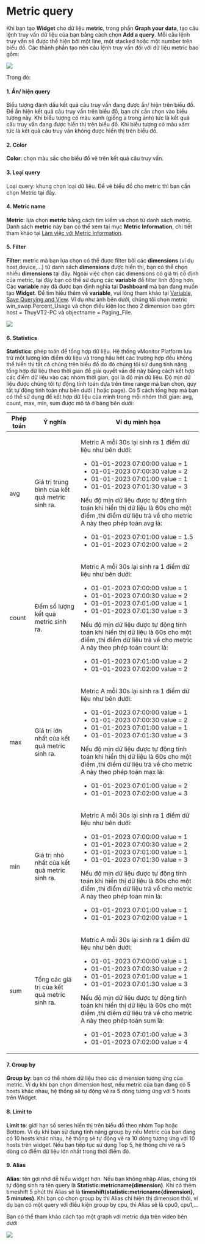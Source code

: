 # Metric query

Khi bạn tạo **Widget** cho dữ liệu **metric**, trong phần **Graph your data**, tạo câu lệnh truy vấn dữ liệu của bạn bằng cách chọn **Add a query**. Mỗi câu lệnh truy vấn sẽ được thể hiện bởi một line, một stacked hoặc một number trên biểu đồ. Các thành phần tạo nên câu lệnh truy vấn đối với dữ liệu metric bao gồm:&#x20;

![](http://docs.vngcloud.vn/download/attachments/59807018/image2023-8-2\_15-32-21.png?version=1\&modificationDate=1690965142000\&api=v2)

Trong đó:

#### 1. Ẩn/ hiện query

Biểu tượng đánh dấu kết quả câu truy vấn đang được ẩn/ hiện trên biểu đồ. Để ẩn hiện kết quả câu truy vấn trên biểu đồ, bạn chỉ cần chọn vào biểu tượng này. Khi biểu tượng có màu xanh (giống a trong ảnh) tức là kết quả câu truy vấn đang được hiển thị trên biểu đồ. Khi biểu tượng có màu xám tức là kết quả câu truy vấn không được hiển thị trên biểu đồ.

#### 2. Color

**Color**: chọn màu sắc cho biểu đồ vẽ trên kết quả câu truy vấn.

#### 3. Loại query

Loại query: khung chọn loại dữ liệu. Để vẽ biểu đồ cho metric thì bạn cần chọn Metric tại đây.

#### 4. Metric name

**Metric**: lựa chọn **metric** bằng cách tìm kiếm và chọn từ danh sách metric. Danh sách **metric** này bạn có thể xem tại mục **Metric Information**, chi tiết tham khảo tại [Làm việc với Metric Information](http://docs.vngcloud.vn/pages/viewpage.action?pageId=49651188).

#### 5. Filter

**Filter**: metric mà bạn lựa chọn có thể được filter bởi các **dimensions** (ví dụ host,device,...) từ danh sách **dimensions** được hiển thị, bạn có thể chọn nhiều **dimensions** tại đây. Ngoài việc chọn các dimensions có giá trị cố định của metric, tại đây bạn có thể sử dụng các **variable** để filter linh động hơn. Các **variable** này đã được bạn định nghĩa tại **Dashboard** mà bạn đang muốn tạo **Widget**. Để tìm hiểu thêm về **variable**, vui lòng tham khảo tại [Variable, Save Querying and View](http://docs.vngcloud.vn/display/VPV/Variable%2C+Save+Querying+and+View). Ví dụ như ảnh bên dưới, chúng tôi chọn metric win\_swap.Percent\_Usage và chọn điều kiện lọc theo 2 dimension bao gồm: host = ThuyVT2-PC và objectname = Paging\_File.&#x20;

![](http://docs.vngcloud.vn/download/attachments/59807018/2.gif?version=1\&modificationDate=1691031104000\&api=v2)

#### 6. Statistics

**Statistics**: phép toán để tổng hợp dữ liệu. Hệ thống vMonitor Platform lưu trữ một lượng lớn điểm dữ liệu và trong hầu hết các trường hợp đều không thể hiển thị tất cả chúng trên biểu đồ do đó chúng tôi sử dụng tính năng tổng hợp dữ liệu theo thời gian để giải quyết vấn đề này bằng cách kết hợp các điểm dữ liệu vào các nhóm thời gian, gọi là độ mịn dữ liệu. Độ mịn dữ liệu được chúng tôi tự động tính toán dựa trên time range mà bạn chọn, quy tắt tự động tính toán như bên dưới ( hoặc page). Có 5 cách tổng hợp mà bạn có thể sử dụng để kết hợp dữ liệu của mình trong mỗi nhóm thời gian: avg, count, max, min, sum được mô tả ở bảng bên dưới:&#x20;

| Phép toán | Ý nghĩa                                        | Ví dụ minh họa                                                                                                                                                                                                                                                                                                                                                                                                                                                                     |
| --------- | ---------------------------------------------- | ---------------------------------------------------------------------------------------------------------------------------------------------------------------------------------------------------------------------------------------------------------------------------------------------------------------------------------------------------------------------------------------------------------------------------------------------------------------------------------- |
| avg       | Giá trị trung bình của kết quả metric sinh ra. | <p>Metric A mỗi 30s lại sinh ra 1 điểm dữ liệu như bên dưới:</p><ul><li>01-01-2023 07:00:00 value = 1</li><li>01-01-2023 07:00:30 value = 2</li><li>01-01-2023 07:01:00 value = 1</li><li>01-01-2023 07:01:30 value = 3</li></ul><p>Nếu độ mịn dữ liệu được tự động tính toán khi hiển thị dữ liệu là 60s cho một điểm ,thì điểm dữ liệu trả về cho metric A này theo phép toán avg là:</p><ul><li>01-01-2023 07:01:00 value = 1.5</li><li>01-01-2023 07:02:00 value = 2</li></ul> |
| count     | Đếm số lượng kết quả metric sinh ra.           | <p>Metric A mỗi 30s lại sinh ra 1 điểm dữ liệu như bên dưới:</p><ul><li>01-01-2023 07:00:00 value = 1</li><li>01-01-2023 07:00:30 value = 2</li><li>01-01-2023 07:01:00 value = 1</li><li>01-01-2023 07:01:30 value = 3</li></ul><p>Nếu độ mịn dữ liệu được tự động tính toán khi hiển thị dữ liệu là 60s cho một điểm ,thì điểm dữ liệu trả về cho metric A này theo phép toán count là:</p><ul><li>01-01-2023 07:01:00 value = 2</li><li>01-01-2023 07:02:00 value = 2</li></ul> |
| max       | Giá trị lớn nhất của kết quả metric sinh ra.   | <p>Metric A mỗi 30s lại sinh ra 1 điểm dữ liệu như bên dưới:</p><ul><li>01-01-2023 07:00:00 value = 1</li><li>01-01-2023 07:00:30 value = 2</li><li>01-01-2023 07:01:00 value = 1</li><li>01-01-2023 07:01:30 value = 3</li></ul><p>Nếu độ mịn dữ liệu được tự động tính toán khi hiển thị dữ liệu là 60s cho một điểm ,thì điểm dữ liệu trả về cho metric A này theo phép toán max là:</p><ul><li>01-01-2023 07:01:00 value = 2</li><li>01-01-2023 07:02:00 value = 3</li></ul>   |
| min       | Giá trị nhỏ nhất của kết quả metric sinh ra.   | <p>Metric A mỗi 30s lại sinh ra 1 điểm dữ liệu như bên dưới:</p><ul><li>01-01-2023 07:00:00 value = 1</li><li>01-01-2023 07:00:30 value = 2</li><li>01-01-2023 07:01:00 value = 1</li><li>01-01-2023 07:01:30 value = 3</li></ul><p>Nếu độ mịn dữ liệu được tự động tính toán khi hiển thị dữ liệu là 60s cho một điểm ,thì điểm dữ liệu trả về cho metric A này theo phép toán min là:</p><ul><li>01-01-2023 07:01:00 value = 1</li><li>01-01-2023 07:02:00 value = 1</li></ul>   |
| sum       | Tổng các giá trị của kết quả metric sinh ra.   | <p>Metric A mỗi 30s lại sinh ra 1 điểm dữ liệu như bên dưới:</p><ul><li>01-01-2023 07:00:00 value = 1</li><li>01-01-2023 07:00:30 value = 2</li><li>01-01-2023 07:01:00 value = 1</li><li>01-01-2023 07:01:30 value = 3</li></ul><p>Nếu độ mịn dữ liệu được tự động tính toán khi hiển thị dữ liệu là 60s cho một điểm ,thì điểm dữ liệu trả về cho metric A này theo phép toán sum là:</p><ul><li>01-01-2023 07:01:00 value = 3</li><li>01-01-2023 07:02:00 value = 4</li></ul>   |

#### 7. Group by

**Group by**: bạn có thể nhóm dữ liệu theo các dimension tương ứng của metric. Ví dụ khi bạn chọn dimension host, nếu metric của bạn đang có 5 hosts khác nhau, hệ thống sẽ tự động vẽ ra 5 dòng tương ứng với 5 hosts trên Widget.

#### 8. Limit to

**Limit to**: giới hạn số series hiển thị trên biểu đồ theo nhóm Top hoặc Bottom. Ví dụ khi bạn sử dụng tính năng group by nếu Metric của bạn đang có 10 hosts khác nhau, hệ thống sẽ tự động vẽ ra 10 dòng tương ứng với 10 hosts trên widget. Nếu bạn tiếp tục sử dụng Top 5, hệ thống chỉ vẽ ra 5 dòng có điểm dữ liệu lớn nhất trong thời điểm đó.&#x20;

#### 9. Alias

**Alias**: tên gợi nhớ dễ hiểu widget hơn. Nếu bạn không nhập Alias, chúng tôi tự động sinh ra tên query là **Statistic:metricname(dimension)**. Khi có thêm timeshift 5 phút thì Alias sẽ là **timeshift(statistic:metricname{dimension}, 5 minutes)**. Khi bạn có chọn group by thì Alias chỉ hiện thị dimension thôi, ví dụ bạn có một query với điều kiện group by cpu, thì Alias sẽ là cpu0, cpu1,...

Bạn có thể tham khảo cách tạo một graph với metric dựa trên video bên dưới

![](http://docs.vngcloud.vn/download/attachments/59807018/3.gif?version=1\&modificationDate=1691031107000\&api=v2)
